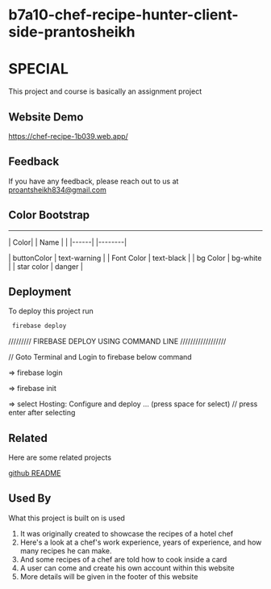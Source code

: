 # b7a10-chef-recipe-hunter-client-side-prantosheikh

# SPECIAL

This project and course is basically an assignment project

## Website Demo

https://chef-recipe-1b039.web.app/

## Feedback

If you have any feedback, please reach out to us at proantsheikh834@gmail.com

## Color Bootstrap

---

| Color| | Name | |
|------| |--------|

| buttonColor | text-warning |
| Font Color | text-black |
| bg Color | bg-white |
| star color | danger |

## Deployment

To deploy this project run

```bash
 firebase deploy
```

///////// FIREBASE DEPLOY USING COMMAND LINE //////////////////

// Goto Terminal and Login to firebase below command

=> firebase login

=> firebase init

=> select Hosting: Configure and deploy ... (press space for select)
// press enter after selecting

## Related

Here are some related projects

[github README](https://github.com/matiassingers/awesome-readme)

## Used By

What this project is built on is used

1. It was originally created to showcase the recipes of a hotel chef
2. Here's a look at a chef's work experience, years of experience, and how many recipes he can make.
3. And some recipes of a chef are told how to cook inside a card
4. A user can come and create his own account within this website
5. More details will be given in the footer of this website
